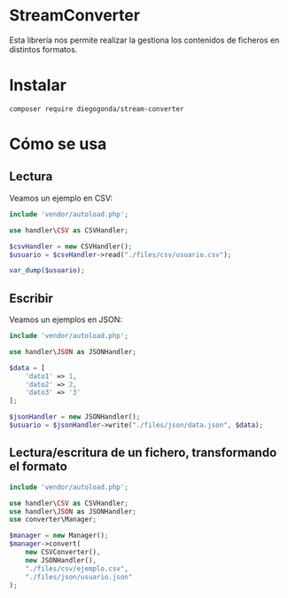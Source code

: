 # StreamConverter
Esta librería nos permite realizar la gestiona los contenidos de ficheros en distintos formatos.

# Instalar
```composer
composer require diegogonda/stream-converter
```

# Cómo se usa
## Lectura
Veamos un ejemplo en CSV:

```php
include 'vendor/autoload.php';

use handler\CSV as CSVHandler;

$csvHandler = new CSVHandler();
$usuario = $csvHandler->read("./files/csv/usuario.csv");

var_dump($usuario);
```

## Escribir
Veamos un ejemplos en JSON:

```php
include 'vendor/autoload.php';

use handler\JSON as JSONHandler;

$data = [
    'dato1' => 1,
    'dato2' => 2,
    'dato3' => '3'
];

$jsonHandler = new JSONHandler();
$usuario = $jsonHandler->write("./files/json/data.json", $data);
```

## Lectura/escritura de un fichero, transformando el formato

```php
include 'vendor/autoload.php';

use handler\CSV as CSVHandler;
use handler\JSON as JSONHandler;
use converter\Manager;

$manager = new Manager();
$manager->convert(
    new CSVConverter(),
    new JSONHandler(),
    "./files/csv/ejemplo.csv",
    "./files/json/usuario.json"
);

```